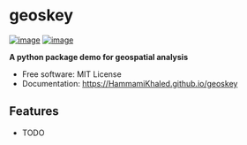# geoskey


[![image](https://img.shields.io/pypi/v/geoskey.svg)](https://pypi.python.org/pypi/geoskey)
[![image](https://img.shields.io/conda/vn/conda-forge/geoskey.svg)](https://anaconda.org/conda-forge/geoskey)


**A python package demo for geospatial analysis**


-   Free software: MIT License
-   Documentation: https://HammamiKhaled.github.io/geoskey
    

## Features

-   TODO
